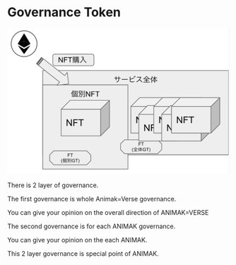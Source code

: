 # Governance Token

![](<../.gitbook/assets/image (2).png>)

There is 2 layer of governance.

The first governance is whole Animak=Verse governance.

You can give your opinion on the overall direction of ANIMAK=VERSE



The second governance is for each ANIMAK governance.

You can give your opinion on the each ANIMAK.&#x20;



This 2 layer governance is special point of ANIMAK.

